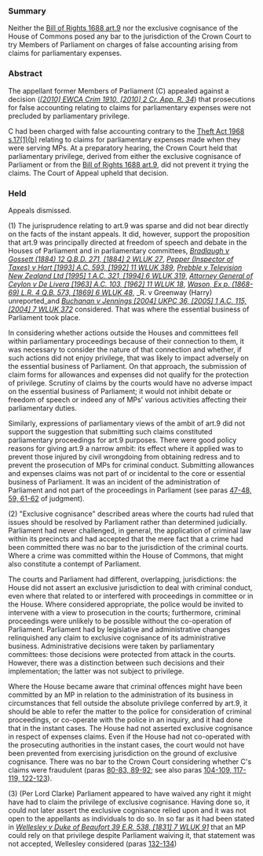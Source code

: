 ### Summary

Neither the [Bill of Rights 1688 art.9](https://uk.westlaw.com/Document/I61421541E42311DAA7CF8F68F6EE57AB/View/FullText.html?originationContext=document&transitionType=DocumentItem&ppcid=7df964c1cb8948ee900518260a369ef1&contextData=(sc.Default)) nor the exclusive cognisance of the House of Commons posed any bar to the jurisdiction of the Crown Court to try Members of Parliament on charges of false accounting arising from claims for parliamentary expenses.

### Abstract

The appellant former Members of Parliament (C) appealed against a decision (_[[2010] EWCA Crim 1910, [2010] 2 Cr. App. R. 34](https://uk.westlaw.com/Document/IEAB0E2909C2811DFA397CE34F86107C9/View/FullText.html?originationContext=document&transitionType=DocumentItem&ppcid=7df964c1cb8948ee900518260a369ef1&contextData=(sc.Default))_) that prosecutions for false accounting relating to claims for parliamentary expenses were not precluded by parliamentary privilege.

C had been charged with false accounting contrary to the [Theft Act 1968 s.17(1)(b)](https://uk.westlaw.com/Document/IDF7843B0E44811DA8D70A0E70A78ED65/View/FullText.html?originationContext=document&transitionType=DocumentItem&ppcid=7df964c1cb8948ee900518260a369ef1&contextData=(sc.Default)) relating to claims for parliamentary expenses made when they were serving MPs. At a preparatory hearing, the Crown Court held that parliamentary privilege, derived from either the exclusive cognisance of Parliament or from the [Bill of Rights 1688 art.9](https://uk.westlaw.com/Document/I61421541E42311DAA7CF8F68F6EE57AB/View/FullText.html?originationContext=document&transitionType=DocumentItem&ppcid=7df964c1cb8948ee900518260a369ef1&contextData=(sc.Default)), did not prevent it trying the claims. The Court of Appeal upheld that decision.

### Held

Appeals dismissed.

(1) The jurisprudence relating to art.9 was sparse and did not bear directly on the facts of the instant appeals. It did, however, support the proposition that art.9 was principally directed at freedom of speech and debate in the Houses of Parliament and in parliamentary committees, _[Bradlaugh v Gossett (1884) 12 Q.B.D. 271, [1884] 2 WLUK 27](https://uk.westlaw.com/Document/I79A847E0E42711DA8FC2A0F0355337E9/View/FullText.html?originationContext=document&transitionType=DocumentItem&ppcid=7df964c1cb8948ee900518260a369ef1&contextData=(sc.Default))_, _[Pepper (Inspector of Taxes) v Hart [1993] A.C. 593, [1992] 11 WLUK 389](https://uk.westlaw.com/Document/I1DC86CB0E42811DA8FC2A0F0355337E9/View/FullText.html?originationContext=document&transitionType=DocumentItem&ppcid=7df964c1cb8948ee900518260a369ef1&contextData=(sc.Default))_, _[Prebble v Television New Zealand Ltd [1995] 1 A.C. 321, [1994] 6 WLUK 319](https://uk.westlaw.com/Document/I28759431E42811DA8FC2A0F0355337E9/View/FullText.html?originationContext=document&transitionType=DocumentItem&ppcid=7df964c1cb8948ee900518260a369ef1&contextData=(sc.Default))_, _[Attorney General of Ceylon v De Livera [1963] A.C. 103, [1962] 11 WLUK 18](https://uk.westlaw.com/Document/I69B666F0E42711DA8FC2A0F0355337E9/View/FullText.html?originationContext=document&transitionType=DocumentItem&ppcid=7df964c1cb8948ee900518260a369ef1&contextData=(sc.Default))_, _[Wason, Ex p. (1868-69) L.R. 4 Q.B. 573, [1869] 6 WLUK 48](https://uk.westlaw.com/Document/IF088E8A0E42811DA8FC2A0F0355337E9/View/FullText.html?originationContext=document&transitionType=DocumentItem&ppcid=7df964c1cb8948ee900518260a369ef1&contextData=(sc.Default))_, _R. v Greenway (Harry) unreported_and _[Buchanan v Jennings [2004] UKPC 36, [2005] 1 A.C. 115, [2004] 7 WLUK 372](https://uk.westlaw.com/Document/I7CF3C960E42711DA8FC2A0F0355337E9/View/FullText.html?originationContext=document&transitionType=DocumentItem&ppcid=7df964c1cb8948ee900518260a369ef1&contextData=(sc.Default))_ considered. That was where the essential business of Parliament took place. 

In considering whether actions outside the Houses and committees fell within parliamentary proceedings because of their connection to them, it was necessary to consider the nature of that connection and whether, if such actions did not enjoy privilege, that was likely to impact adversely on the essential business of Parliament. On that approach, the submission of claim forms for allowances and expenses did not qualify for the protection of privilege. Scrutiny of claims by the courts would have no adverse impact on the essential business of Parliament; it would not inhibit debate or freedom of speech or indeed any of MPs' various activities affecting their parliamentary duties. 

Similarly, expressions of parliamentary views of the ambit of art.9 did not support the suggestion that submitting such claims constituted parliamentary proceedings for art.9 purposes. There were good policy reasons for giving art.9 a narrow ambit: its effect where it applied was to prevent those injured by civil wrongdoing from obtaining redress and to prevent the prosecution of MPs for criminal conduct. Submitting allowances and expenses claims was not part of or incidental to the core or essential business of Parliament. It was an incident of the administration of Parliament and not part of the proceedings in Parliament (see paras [47-48, 59, 61-62](javascript:void(0); "View judgment paragraphs") of judgment). 

(2) "Exclusive cognisance" described areas where the courts had ruled that issues should be resolved by Parliament rather than determined judicially. Parliament had never challenged, in general, the application of criminal law within its precincts and had accepted that the mere fact that a crime had been committed there was no bar to the jurisdiction of the criminal courts. Where a crime was committed within the House of Commons, that might also constitute a contempt of Parliament. 

The courts and Parliament had different, overlapping, jurisdictions: the House did not assert an exclusive jurisdiction to deal with criminal conduct, even where that related to or interfered with proceedings in committee or in the House. Where considered appropriate, the police would be invited to intervene with a view to prosecution in the courts; furthermore, criminal proceedings were unlikely to be possible without the co-operation of Parliament. Parliament had by legislative and administrative changes relinquished any claim to exclusive cognisance of its administrative business. Administrative decisions were taken by parliamentary committees: those decisions were protected from attack in the courts. However, there was a distinction between such decisions and their implementation; the latter was not subject to privilege. 

Where the House became aware that criminal offences might have been committed by an MP in relation to the administration of its business in circumstances that fell outside the absolute privilege conferred by art.9, it should be able to refer the matter to the police for consideration of criminal proceedings, or co-operate with the police in an inquiry, and it had done that in the instant cases. The House had not asserted exclusive cognisance in respect of expenses claims. Even if the House had not co-operated with the prosecuting authorities in the instant cases, the court would not have been prevented from exercising jurisdiction on the ground of exclusive cognisance. There was no bar to the Crown Court considering whether C's claims were fraudulent (paras [80-83, 89-92](javascript:void(0); "View judgment paragraphs"); see also paras [104-109, 117-119, 122-123](javascript:void(0); "View judgment paragraphs")). 

(3) (Per Lord Clarke) Parliament appeared to have waived any right it might have had to claim the privilege of exclusive cognisance. Having done so, it could not later assert the exclusive cognisance relied upon and it was not open to the appellants as individuals to do so. In so far as it had been stated in _[Wellesley v Duke of Beaufort 39 E.R. 538, [1831] 7 WLUK 91](https://uk.westlaw.com/Document/ID1B85B40E57711DAB242AFEA6182DD7E/View/FullText.html?originationContext=document&transitionType=DocumentItem&ppcid=7df964c1cb8948ee900518260a369ef1&contextData=(sc.Default))_ that an MP could rely on that privilege despite Parliament waiving it, that statement was not accepted, Wellesley considered (paras [132-134](javascript:void(0); "View judgment paragraphs"))
